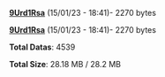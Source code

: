 [**9Urd1Rsa**](/data/9Urd1Rsa.txt) (15/01/23 - 18:41)- 2270 bytes

[**9Urd1Rsa**](/data/9Urd1Rsa.txt) (15/01/23 - 18:41)- 2270 bytes

**Total Datas**: 4539

**Total Size**: 28.18 MB / 28.2 MB